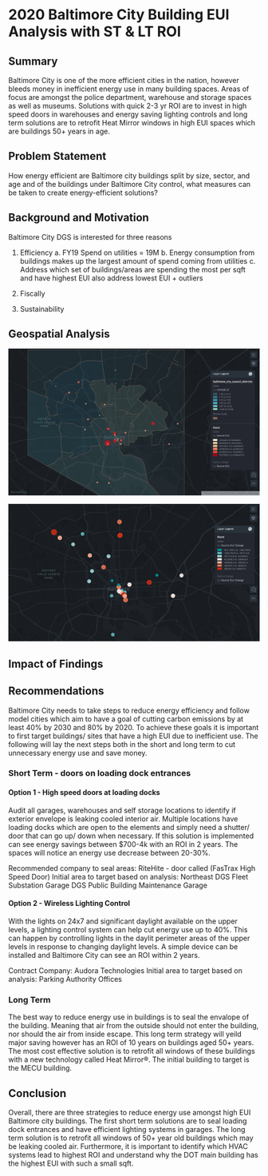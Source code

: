 # 2020 Baltimore City Building EUI Analysis with ST & LT ROI

## Summary 
Baltimore City is one of the more efficient cities in the nation, however bleeds money in inefficient energy use in many building spaces. Areas of focus are amongst the police department, warehouse and storage spaces as well as museums. Solutions with quick 2-3 yr ROI are to invest in high speed doors in warehouses and energy saving lighting controls and long term solutions are to retrofit Heat Mirror windows in high EUI spaces which are buildings 50+ years in age.  

## Problem Statement
How energy efficient are Baltimore city buildings split by size, sector, and age and of the buildings under Baltimore City control, what measures can be taken to create energy-efficient solutions? 

## Background and Motivation
Baltimore City DGS is interested for three reasons
1. Efficiency
a. FY19 Spend on utilities =  19M 
b. Energy consumption from buildings makes up the largest amount of spend coming from utilities 
c. Address which set of buildings/areas are spending the most per sqft and have highest EUI also address lowest EUI + outliers

2. Fiscally
3. Sustainability

## Geospatial Analysis

![](geo1.png)


![](geo2.png)


## Impact of Findings


## Recommendations 
Baltimore City needs to take steps to reduce energy efficiency and follow model cities which aim to have a goal of cutting carbon emissions by at least 40% by 2030 and 80% by 2020. To achieve these goals it is important to first target buildings/ sites that have a high EUI due to inefficient use. The following will lay the next steps both in the short and long term to cut unnecessary energy use and save money.

### Short Term - doors on loading dock entrances
#### Option 1 - High speed doors at loading docks
Audit all garages, warehouses and self storage locations to identify if exterior envelope is leaking cooled interior air. Multiple locations have loading docks which are open to the elements and simply need a shutter/ door that can go up/ down when necessary. If this solution is implemented can see energy savings between $700-4k with an ROI in 2 years. The spaces will notice an energy use decrease between 20-30%.  

Recommended company to seal areas: RiteHite - door called (FasTrax High Speed Door)
Initial area to target based on analysis: 
Northeast DGS Fleet Substation Garage
DGS Public Building Maintenance Garage

#### Option 2 - Wireless Lighting Control
With the lights on 24x7 and significant daylight available on the upper levels, a lighting control system can help cut energy use up to 40%. This can happen by controlling lights in the daylit perimeter areas of the upper levels in response to changing daylight levels. A simple device can be installed and Baltimore City can see an ROI within 2 years.

Contract Company: Audora Technologies
Initial area to target based on analysis: 
Parking Authority Offices

### Long Term 
The best way to reduce energy use in buildings is to seal the envalope of the building. Meaning that air from the outside should not enter the building, nor should the air from inside escape. This long term strategy will yeild major saving however has an ROI of 10 years on buildings aged 50+ years. The most cost effective solution is to retrofit all windows of these buildings with a new technology called Heat Mirror®. The initial building to target is the MECU building. 

## Conclusion 
Overall, there are three strategies to reduce energy use amongst high EUI Baltimore city buildings. The first short term solutions are to seal loading dock entrances and have efficient lighting systems in garages. The long term solution is to retrofit all windows of 50+ year old buildings which may be leaking cooled air. Furthermore, it is important to identify which HVAC systems lead to highest ROI and understand why the DOT main building has the highest EUI with such a small sqft. 

